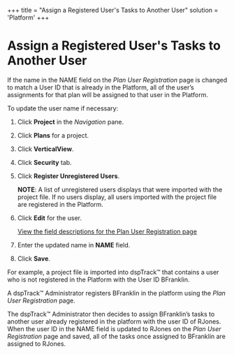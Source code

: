 +++
title = "Assign a Registered User's Tasks to Another User"
solution = 'Platform'
+++

# Assign a Registered User's Tasks to Another User

If the name in the NAME field on the
<span style="font-style: italic;">Plan User Registration</span> page is
changed to match a User ID that is already in the Platform, all of the
user’s assignments for that plan will be assigned to that user in the
Platform.

To update the user name if necessary:

1.  Click **Project** in the *Navigation* pane.

2.  Click **Plans** for a project.

3.  Click **VerticalView**.

4.  Click **Security** tab.

5.  Click **Register Unregistered Users**.
    
    **NOTE**: A list of unregistered users displays that were imported
    with the project file. If no users display, all users imported with
    the project file are registered in the Platform.

6.  Click **Edit** for the user.
    
    [View the field descriptions for the Plan User Registration
    page](../Page_Desc/Plan_User_Registration.htm)

7.  Enter the updated name in **NAME** field.

8.  Click **Save**.

For example, a project file is imported into dspTrack™ that contains a
user who is not registered in the Platform with the User ID BFranklin.

A dspTrack™ Administrator registers BFranklin in the platform using the
*<span>Plan User Registration</span>* page.

The dspTrack™ Administrator then decides to assign BFranklin’s tasks to
another user already registered in the platform with the user ID of
RJones. When the user ID in the NAME field is updated to RJones on the
*Plan User Registration* page and saved, all of the tasks once assigned
to BFranklin are assigned to RJones.
